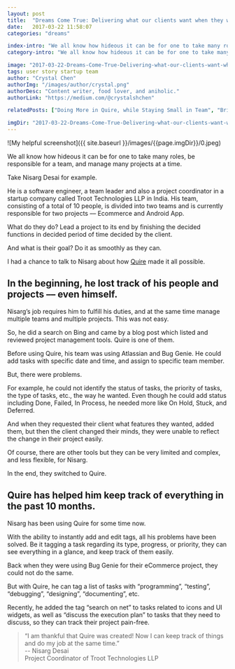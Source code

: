 ```yaml
---
layout: post
title:  "Dreams Come True: Delivering what our clients want when they want."
date:   2017-03-22 11:58:07
categories: "dreams"

index-intro: "We all know how hideous it can be for one to take many roles, be responsible for a team, and manage many projects at a time. Take Nisarg Desai for example. He is a software engineer, a team leader and also a project coordinator in a startup company called Troot Technologies LLP in India..."
category-intro: "We all know how hideous it can be for one to take many roles, be responsible for a team, and manage many projects at a time..."

image: "2017-03-22-Dreams-Come-True-Delivering-what-our-clients-want-when-they-want/0.jpeg"
tags: user story startup team
author: "Crystal Chen"
authorImg: "/images/author/crystal.png"
authorDesc: "Content writer, food lover, and aniholic."
authorLink: "https://medium.com/@crystalshchen"

relatedPosts: ["Doing More in Quire, while Staying Small in Team", "Bringing people around the globe in a task manager, and why not a CRM tool"]

imgDir: "2017-03-22-Dreams-Come-True-Delivering-what-our-clients-want-when-they-want"
---
```



![My helpful screenshot]({{ site.baseurl }}/images/{{page.imgDir}}/0.jpeg)

We all know how hideous it can be for one to take many roles, be responsible for a team, and manage many projects at a time.

Take Nisarg Desai for example.

He is a software engineer, a team leader and also a project coordinator in a startup company called Troot Technologies LLP in India. His team, consisting of a total of 10 people, is divided into two teams and is currently responsible for two projects –– Ecommerce and Android App.

What do they do? Lead a project to its end by finishing the decided functions in decided period of time decided by the client.

And what is their goal? Do it as smoothly as they can.

I had a chance to talk to Nisarg about how [Quire](https://quire.io/) made it all possible.

## In the beginning, he lost track of his people and projects –– even himself.

Nisarg’s job requires him to fulfill his duties, and at the same time manage multiple teams and multiple projects. This was not easy.

So, he did a search on Bing and came by a blog post which listed and reviewed project management tools. Quire is one of them.

Before using Quire, his team was using Atlassian and Bug Genie. He could add tasks with specific date and time, and assign to specific team member.

But, there were problems.

For example, he could not identify the status of tasks, the priority of tasks, the type of tasks, etc., the way he wanted. Even though he could add status including Done, Failed, In Process, he needed more like On Hold, Stuck, and Deferred.

And when they requested their client what features they wanted, added them, but then the client changed their minds, they were unable to reflect the change in their project easily.

Of course, there are other tools but they can be very limited and complex, and less flexible, for Nisarg.

In the end, they switched to Quire.

## Quire has helped him keep track of everything in the past 10 months.

Nisarg has been using Quire for some time now.

With the ability to instantly add and edit tags, all his problems have been solved. Be it tagging a task regarding its type, progress, or priority, they can see everything in a glance, and keep track of them easily.

Back when they were using Bug Genie for their eCommerce project, they could not do the same.

But with Quire, he can tag a list of tasks with “programming”, “testing”, “debugging”, “designing”, “documenting”, etc.

Recently, he added the tag “search on net” to tasks related to icons and UI widgets, as well as “discuss the execution plan” to tasks that they need to discuss, so they can track their project pain-free.

> “I am thankful that Quire was created! Now I can keep track of things and do my job at the same time.”<br>
> -- Nisarg Desai<br>
> Project Coordinator of Troot Technologies LLP

[jekyll]:      http://jekyllrb.com
[jekyll-gh]:   https://github.com/jekyll/jekyll
[jekyll-help]: https://github.com/jekyll/jekyll-help
